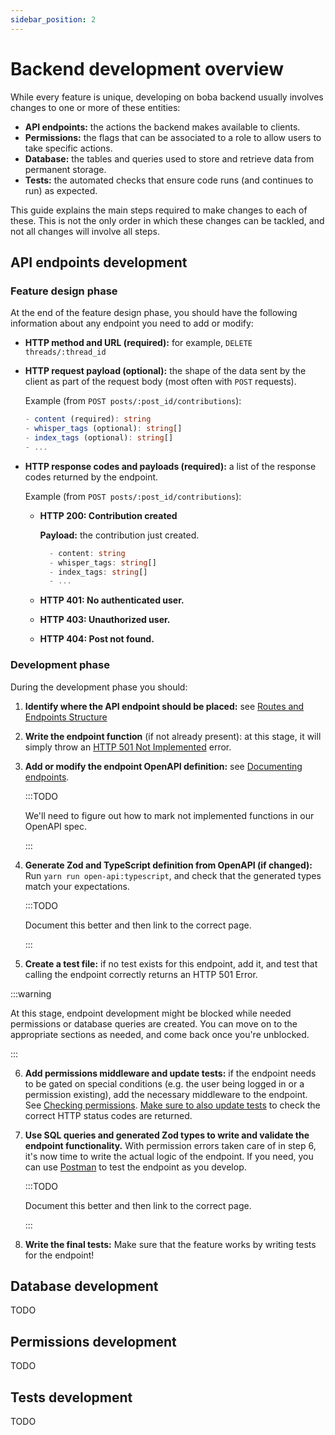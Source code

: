 ```yaml
---
sidebar_position: 2
---
```


# Backend development overview

While every feature is unique, developing on boba backend usually involves changes to one or more of these entities:

- **API endpoints:** the actions the backend makes available to clients.
- **Permissions:** the flags that can be associated to a role to allow users to take specific actions.
- **Database:** the tables and queries used to store and retrieve data from permanent storage.
- **Tests:** the automated checks that ensure code runs (and continues to run) as expected.

This guide explains the main steps required to make changes to each of these. This is not the only order
in which these changes can be tackled, and not all changes will involve all steps.

## API endpoints development

### Feature design phase

At the end of the feature design phase, you should have the following information about any endpoint you need to add or modify:

- **HTTP method and URL (required):** for example, `DELETE threads/:thread_id`

- **HTTP request payload (optional):** the shape of the data sent by the client as part of the request body (most often with `POST` requests).

  Example (from `POST posts/:post_id/contributions`):

  ```ts
  - content (required): string
  - whisper_tags (optional): string[]
  - index_tags (optional): string[]
  - ...
  ```

- **HTTP response codes and payloads (required):** a list of the response codes returned by the endpoint.

  Example (from `POST posts/:post_id/contributions`):

  - **HTTP 200: Contribution created**

    **Payload:** the contribution just created.

    ```ts
      - content: string
      - whisper_tags: string[]
      - index_tags: string[]
      - ...
    ```

  - **HTTP 401: No authenticated user.**
  - **HTTP 403: Unauthorized user.**
  - **HTTP 404: Post not found.**

### Development phase

During the development phase you should:

1. **Identify where the API endpoint should be placed:** see [Routes and Endpoints Structure](docs/development/boba-backend/APIs/creating-endpoints#structure)
2. **Write the endpoint function** (if not already present): at this stage, it will simply throw an [HTTP 501 Not Implemented](https://developer.mozilla.org/en-US/docs/Web/HTTP/Status/501) error.
3. **Add or modify the endpoint OpenAPI definition:** see [Documenting endpoints](docs/development/boba-backend/APIs/creating-endpoints#documentation).

   :::TODO

   We'll need to figure out how to mark not implemented functions in our OpenAPI spec.

   :::

4. **Generate Zod and TypeScript definition from OpenAPI (if changed):** Run `yarn run open-api:typescript`, and check that the generated types match your expectations.

   :::TODO

   Document this better and then link to the correct page.

   :::

5. **Create a test file:** if no test exists for this endpoint, add it, and test that calling the endpoint correctly returns an HTTP 501 Error.

:::warning

At this stage, endpoint development might be blocked while needed permissions or database queries are created. You can move on to the appropriate sections as needed, and come back once you're unblocked.

:::

6. **Add permissions middleware and update tests:** if the endpoint needs to be gated on special conditions (e.g. the user being logged in
   or a permission existing), add the necessary middleware to the endpoint. See [Checking permissions](docs/development/boba-backend/permissions/check-permissions). <u>Make sure to also update tests</u> to check the correct HTTP status codes are returned.

7. **Use SQL queries and generated Zod types to write and validate the endpoint functionality.** With permission errors taken care of in step 6,
   it's now time to write the actual logic of the endpoint. If you need, you can use [Postman](docs/development/boba-backend/using-postman) to test the endpoint as you develop.

   :::TODO

   Document this better and then link to the correct page.

   :::

8. **Write the final tests:** Make sure that the feature works by writing tests for the endpoint!

## Database development

TODO

## Permissions development

TODO

## Tests development

TODO
